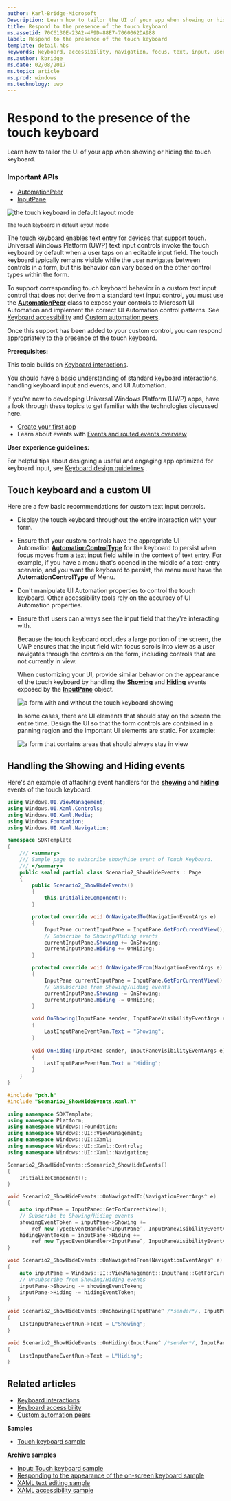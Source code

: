 ```yaml
---
author: Karl-Bridge-Microsoft
Description: Learn how to tailor the UI of your app when showing or hiding the touch keyboard.
title: Respond to the presence of the touch keyboard
ms.assetid: 70C6130E-23A2-4F9D-88E7-7060062DA988
label: Respond to the presence of the touch keyboard
template: detail.hbs
keywords: keyboard, accessibility, navigation, focus, text, input, user interactions
ms.author: kbridge
ms.date: 02/08/2017
ms.topic: article
ms.prod: windows
ms.technology: uwp
---
```


# Respond to the presence of the touch keyboard

Learn how to tailor the UI of your app when showing or hiding the touch keyboard.

### Important APIs
- [AutomationPeer](https://msdn.microsoft.com/library/windows/apps/br209185)
- [InputPane](https://msdn.microsoft.com/library/windows/apps/br242255)

![the touch keyboard in default layout mode](images/keyboard/default.png)

<sup>The touch keyboard in default layout mode</sup>

The touch keyboard enables text entry for devices that support touch. Universal Windows Platform (UWP) text input controls invoke the touch keyboard by default when a user taps on an editable input field. The touch keyboard typically remains visible while the user navigates between controls in a form, but this behavior can vary based on the other control types within the form.

To support corresponding touch keyboard behavior in a custom text input control that does not derive from a standard text input control, you must use the [**AutomationPeer**](https://msdn.microsoft.com/library/windows/apps/br209185) class to expose your controls to Microsoft UI Automation and implement the correct UI Automation control patterns. See [Keyboard accessibility](https://msdn.microsoft.com/library/windows/apps/mt244347) and [Custom automation peers](https://msdn.microsoft.com/library/windows/apps/mt297667).

Once this support has been added to your custom control, you can respond appropriately to the presence of the touch keyboard.

**Prerequisites:**

This topic builds on [Keyboard interactions](keyboard-interactions.md).

You should have a basic understanding of standard keyboard interactions, handling keyboard input and events, and UI Automation.

If you're new to developing Universal Windows Platform (UWP) apps, have a look through these topics to get familiar with the technologies discussed here.

-   [Create your first app](https://msdn.microsoft.com/library/windows/apps/bg124288)
-   Learn about events with [Events and routed events overview](https://msdn.microsoft.com/library/windows/apps/mt185584)

**User experience guidelines:**

For helpful tips about designing a useful and engaging app optimized for keyboard input, see [Keyboard design guidelines](https://msdn.microsoft.com/library/windows/apps/hh972345) .

## Touch keyboard and a custom UI

Here are a few basic recommendations for custom text input controls.

-   Display the touch keyboard throughout the entire interaction with your form.

-   Ensure that your custom controls have the appropriate UI Automation [**AutomationControlType**](https://msdn.microsoft.com/library/windows/apps/br209182) for the keyboard to persist when focus moves from a text input field while in the context of text entry. For example, if you have a menu that's opened in the middle of a text-entry scenario, and you want the keyboard to persist, the menu must have the **AutomationControlType** of Menu.

-   Don't manipulate UI Automation properties to control the touch keyboard. Other accessibility tools rely on the accuracy of UI Automation properties.

-   Ensure that users can always see the input field that they're interacting with.

    Because the touch keyboard occludes a large portion of the screen, the UWP ensures that the input field with focus scrolls into view as a user navigates through the controls on the form, including controls that are not currently in view.

    When customizing your UI, provide similar behavior on the appearance of the touch keyboard by handling the [**Showing**](https://msdn.microsoft.com/library/windows/apps/br242262) and [**Hiding**](https://msdn.microsoft.com/library/windows/apps/br242260) events exposed by the [**InputPane**](https://msdn.microsoft.com/library/windows/apps/br242255) object.

    ![a form with and without the touch keyboard showing](images/touch-keyboard-pan1.png)

    In some cases, there are UI elements that should stay on the screen the entire time. Design the UI so that the form controls are contained in a panning region and the important UI elements are static. For example:

    ![a form that contains areas that should always stay in view](images/touch-keyboard-pan2.png)

## Handling the Showing and Hiding events


Here's an example of attaching event handlers for the [**showing**](https://msdn.microsoft.com/library/windows/apps/br242262) and [**hiding**](https://msdn.microsoft.com/library/windows/apps/br242260) events of the touch keyboard.

```csharp
using Windows.UI.ViewManagement;
using Windows.UI.Xaml.Controls;
using Windows.UI.Xaml.Media;
using Windows.Foundation;
using Windows.UI.Xaml.Navigation;

namespace SDKTemplate
{
    /// <summary>
    /// Sample page to subscribe show/hide event of Touch Keyboard.
    /// </summary>
    public sealed partial class Scenario2_ShowHideEvents : Page
    {
        public Scenario2_ShowHideEvents()
        {
            this.InitializeComponent();
        }

        protected override void OnNavigatedTo(NavigationEventArgs e)
        {
            InputPane currentInputPane = InputPane.GetForCurrentView();
            // Subscribe to Showing/Hiding events
            currentInputPane.Showing += OnShowing;
            currentInputPane.Hiding += OnHiding;
        }

        protected override void OnNavigatedFrom(NavigationEventArgs e)
        {
            InputPane currentInputPane = InputPane.GetForCurrentView();
            // Unsubscribe from Showing/Hiding events
            currentInputPane.Showing -= OnShowing;
            currentInputPane.Hiding -= OnHiding;
        }

        void OnShowing(InputPane sender, InputPaneVisibilityEventArgs e)
        {
            LastInputPaneEventRun.Text = "Showing";
        }
        
        void OnHiding(InputPane sender, InputPaneVisibilityEventArgs e)
        {
            LastInputPaneEventRun.Text = "Hiding";
        }
    }
}
```

```cpp
#include "pch.h"
#include "Scenario2_ShowHideEvents.xaml.h"

using namespace SDKTemplate;
using namespace Platform;
using namespace Windows::Foundation;
using namespace Windows::UI::ViewManagement;
using namespace Windows::UI::Xaml;
using namespace Windows::UI::Xaml::Controls;
using namespace Windows::UI::Xaml::Navigation;

Scenario2_ShowHideEvents::Scenario2_ShowHideEvents()
{
    InitializeComponent();
}

void Scenario2_ShowHideEvents::OnNavigatedTo(NavigationEventArgs^ e)
{
    auto inputPane = InputPane::GetForCurrentView();
    // Subscribe to Showing/Hiding events
    showingEventToken = inputPane->Showing +=
        ref new TypedEventHandler<InputPane^, InputPaneVisibilityEventArgs^>(this, &Scenario2_ShowHideEvents::OnShowing);
    hidingEventToken = inputPane->Hiding +=
        ref new TypedEventHandler<InputPane^, InputPaneVisibilityEventArgs^>(this, &Scenario2_ShowHideEvents::OnHiding);
}

void Scenario2_ShowHideEvents::OnNavigatedFrom(NavigationEventArgs^ e)
{
    auto inputPane = Windows::UI::ViewManagement::InputPane::GetForCurrentView();
    // Unsubscribe from Showing/Hiding events
    inputPane->Showing -= showingEventToken;
    inputPane->Hiding -= hidingEventToken;
}

void Scenario2_ShowHideEvents::OnShowing(InputPane^ /*sender*/, InputPaneVisibilityEventArgs^ /*args*/)
{
    LastInputPaneEventRun->Text = L"Showing";
}

void Scenario2_ShowHideEvents::OnHiding(InputPane^ /*sender*/, InputPaneVisibilityEventArgs ^ /*args*/)
{
    LastInputPaneEventRun->Text = L"Hiding";
}
```

## Related articles

* [Keyboard interactions](keyboard-interactions.md)
* [Keyboard accessibility](https://msdn.microsoft.com/library/windows/apps/mt244347)
* [Custom automation peers](https://msdn.microsoft.com/library/windows/apps/mt297667)

**Samples**
* [Touch keyboard sample](https://github.com/Microsoft/Windows-universal-samples/tree/master/Samples/TouchKeyboard)

**Archive samples**
* [Input: Touch keyboard sample](http://go.microsoft.com/fwlink/p/?linkid=246019)
* [Responding to the appearance of the on-screen keyboard sample](http://go.microsoft.com/fwlink/p/?linkid=231633)
* [XAML text editing sample](http://go.microsoft.com/fwlink/p/?LinkID=251417)
* [XAML accessibility sample](http://go.microsoft.com/fwlink/p/?linkid=238570)

